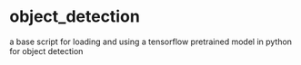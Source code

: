 # object_detection


a base script for loading and using a tensorflow pretrained model in python for object detection 


